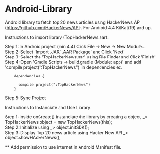 # Android-Library

Android library to fetch top 20 news articles using HackerNews API (https://github.com/HackerNews/API).
For Android 4.4 KitKat(19) and up.

Instructions to import library (TopHackerNews.aar):

Step 1: In Android project (min 4.4) 
        Click File -> New -> New Module... 
        <br/>
Step 2: Select 'Import .JAR/ .AAR Package' and
        Click 'Next'
        <br/>
Step 3: Select the 'TopHackerNews.aar' using File Finder and
        Click 'Finish'
        <br/>
Step 4: Open 'Gradle Scripts -> build.gradle (Module: app)' and
        add 'compile project(":TopHackerNews")' in dependencies
        ex.
     
        
        dependencies {
        
          compile project(":TopHackerNews")
        }
Step 5: Sync Project<br/>


Instructions to Instanciate and Use Library<br/>

Step 1: Inside onCreate()
        Instanciate the library by creating a object,
        _> TopHackerNews object = new TopHackerNews(this);
        <br/>
Step 2: Initialize using
        _> object.initSDK();
        <br/>
Step 3: Display Top 20 news article using Hacker New API
        _> object.showHAckerNews();<br/>
        
** Add permission to use internet in Android Manifest file.
